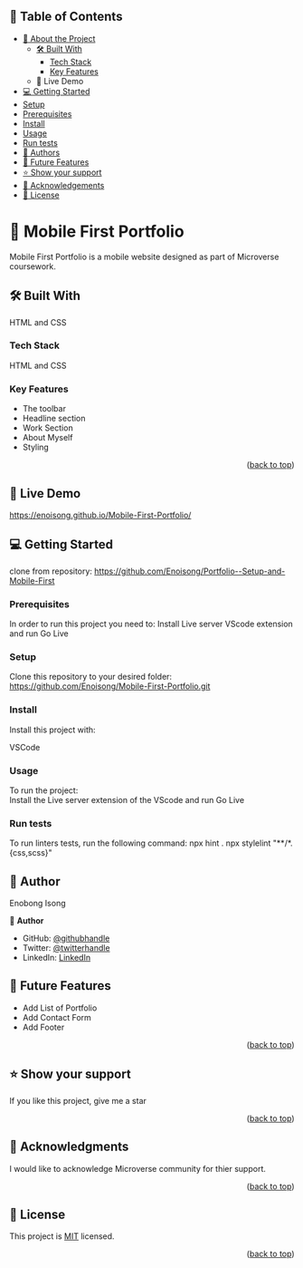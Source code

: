 <a name="readme-top"></a>
## 📗 Table of Contents
- [📖 About the Project](#about-project)
  - [🛠 Built With](#built-with)
    - [Tech Stack](#tech-stack)
    - [Key Features](#key-features)
  - 🚀 Live Demo
 - [💻 Getting Started](#getting-started)
  - [Setup](#setup)
  - [Prerequisites](#prerequisites)
  - [Install](#install)
  - [Usage](#usage)
  - [Run tests](#run-tests)
 - [👥 Authors](#authors)
 - [🔭 Future Features](#future-features)
- [⭐️ Show your support](#support)
- [🙏 Acknowledgements](#acknowledgements)
- [📝 License](#license)

<!-- PROJECT DESCRIPTION -->
# 📖  Mobile First Portfolio <a name="about-project"></a> 
 
Mobile First Portfolio is a mobile website designed as part of Microverse coursework.

## 🛠 Built With <a name="built-with"></a>

HTML and CSS

### Tech Stack <a name="tech-stack"></a>
HTML and CSS

<!-- Features -->
### Key Features <a name="key-features"></a>
- The toolbar
- Headline section
- Work Section
- About Myself
- Styling

<p align="right">(<a href="#readme-top">back to top</a>)</p>

## 🚀 Live Demo
   https://enoisong.github.io/Mobile-First-Portfolio/

## 💻 Getting Started <a name="getting-started"></a>
clone from repository: https://github.com/Enoisong/Portfolio--Setup-and-Mobile-First

### Prerequisites
In order to run this project you need to:
Install Live server VScode extension and run Go Live

### Setup
Clone this repository to your desired folder: 
https://github.com/Enoisong/Mobile-First-Portfolio.git

### Install
Install this project with:

 VSCode

### Usage

To run the project:  
Install the Live server extension of the VScode and run Go Live

### Run tests

To run linters tests, run the following command: 
npx hint .
npx stylelint "**/*.{css,scss}"

<!-- AUTHOR -->
## 👥 Author <a name="author"></a> 
Enobong Isong

👤 **Author**
- GitHub: [@githubhandle](https://github.com/Enoisong)
- Twitter: [@twitterhandle](https://twitter.com/Enobongmisong)
- LinkedIn: [LinkedIn](https://www.linkedin.com/in/enobong-isong/)

## 🔭 Future Features <a name="future-features"></a>

- Add List of Portfolio  
- Add Contact Form  
- Add Footer  

<p align="right">(<a href="#readme-top">back to top</a>)</p>

<!-- SUPPORT -->

## ⭐️ Show your support <a name="support"></a>
If you like this project, give me a star

<p align="right">(<a href="#readme-top">back to top</a>)</p>

<!-- ACKNOWLEDGEMENTS -->
## 🙏 Acknowledgments <a name="acknowledgements"></a>
I would like to acknowledge Microverse community for thier support.

<p align="right">(<a href="#readme-top">back to top</a>)</p>

 
## 📝 License <a name="license"></a> 

This project is [MIT](./MIT.md) licensed.

 <p align="right">(<a href="#readme-top">back to top</a>)</p>
